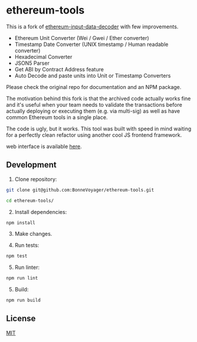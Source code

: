 # ethereum-tools

This is a fork of [ethereum-input-data-decoder](https://github.com/miguelmota/ethereum-input-data-decoder) with few improvements.

- Ethereum Unit Converter (Wei / Gwei / Ether converter)
- Timestamp Date Converter (UNIX timestamp / Human readable converter)
- Hexadecimal Converter
- JSON5 Parser
- Get ABI by Contract Address feature
- Auto Decode and paste units into Unit or Timestamp Converters

Please check the original repo for documentation and an NPM package.

The motivation behind this fork is that the archived code actually works fine and it's useful when your team needs to validate the transactions before actually deploying or executing them (e.g. via multi-sig) as well as have common Ethereum tools in a single place.

The code is ugly, but it works. This tool was built with speed in mind waiting for a perfectly clean refactor using another cool JS frontend framework.

web interface is available [here](https://bonnevoyager.github.io/ethereum-tools/).

## Development

1. Clone repository:

  ```bash
  git clone git@github.com:BonneVoyager/ethereum-tools.git

  cd ethereum-tools/
  ```

2. Install dependencies:

  ```bash
  npm install
  ```

3. Make changes.

4. Run tests:

  ```bash
  npm test
  ```

5. Run linter:

  ```bash
  npm run lint
  ```

5. Build:

  ```bash
  npm run build
  ```

## License

[MIT](LICENSE)
